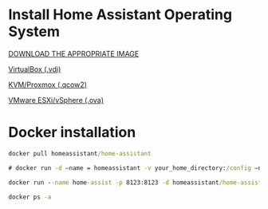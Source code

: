 # Install Home Assistant Operating System

[DOWNLOAD THE APPROPRIATE IMAGE](https://www.home-assistant.io/installation/alternative/)

[VirtualBox (.vdi)]()

[KVM/Proxmox (.qcow2)]()

[VMware ESXi/vSphere (.ova)]()




# Docker installation

```cmd
docker pull homeassistant/home-assistant

# docker run -d –name = homeassistant -v your_home_directory:/config –net=host homeassistant/home-assistant

docker run --name home-assist -p 8123:8123 -d homeassistant/home-assistant

docker ps -a
```
